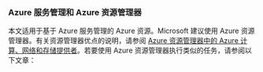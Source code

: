 ### Azure 服务管理和 Azure 资源管理器
 
本文适用于基于 Azure 服务管理的 Azure 资源。Microsoft 建议使用 Azure 资源管理器。有关资源管理器优点的说明，请参阅 [Azure 资源管理器中的 Azure 计算、网络和存储提供者](virtual-machines-azurerm-versus-azuresm)。若要使用 Azure 资源管理器执行类似的任务，请参阅以下文章：

<!---HONumber=64-->